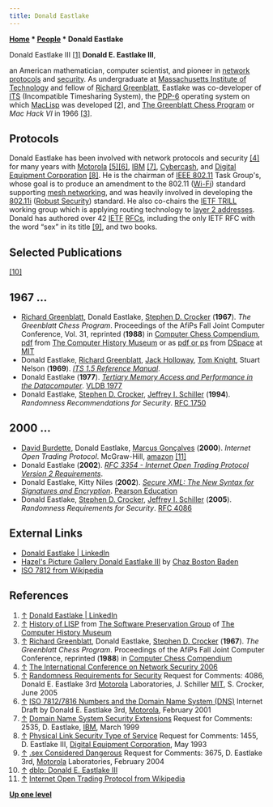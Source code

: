 ```yaml
---
title: Donald Eastlake
---
```

**[Home](Home "Home") * [People](People "People") * Donald Eastlake**

[](https://www.linkedin.com/in/eastlake/) Donald Eastlake III <a id="cite-note-1" href="#cite-ref-1">[1]</a>
**Donald E. Eastlake III**,

an American mathematician, computer scientist, and pioneer in [network protocols](https://en.wikipedia.org/wiki/Communications_protocol) and [security](https://en.wikipedia.org/wiki/Network_security). As undergraduate at [Massachusetts Institute of Technology](Massachusetts_Institute_of_Technology "Massachusetts Institute of Technology") and fellow of [Richard Greenblatt](Richard_Greenblatt "Richard Greenblatt"), Eastlake was co-developer of [ITS](index.php?title=ITS&action=edit&redlink=1 "ITS (page does not exist)") (Incompatible Timesharing System), the [PDP-6](PDP-6 "PDP-6") operating system on which [MacLisp](index.php?title=LISP&action=edit&redlink=1 "LISP (page does not exist)") was developed <a id="cite-note-2" href="#cite-ref-2">[2]</a>, and [The Greenblatt Chess Program](Mac_Hack "Mac Hack") or *Mac Hack VI* in 1966 <a id="cite-note-3" href="#cite-ref-3">[3]</a>.

## Protocols

Donald Eastlake has been involved with network protocols and security <a id="cite-note-4" href="#cite-ref-4">[4]</a> for many years with [Motorola](index.php?title=Motorola&action=edit&redlink=1 "Motorola (page does not exist)") <a id="cite-note-5" href="#cite-ref-5">[5]</a><a id="cite-note-6" href="#cite-ref-6">[6]</a>, [IBM](index.php?title=IBM&action=edit&redlink=1 "IBM (page does not exist)") <a id="cite-note-7" href="#cite-ref-7">[7]</a>, [Cybercash](https://en.wikipedia.org/wiki/CyberCash), and [Digital Equipment Corporation](index.php?title=DEC&action=edit&redlink=1 "DEC (page does not exist)") <a id="cite-note-8" href="#cite-ref-8">[8]</a>. He is the chairman of [IEEE 802.11](https://en.wikipedia.org/wiki/IEEE_802.11) Task Group's, whose goal is to produce an amendment to the 802.11 ([Wi-Fi](https://en.wikipedia.org/wiki/Wi-Fi)) standard supporting [mesh networking](https://en.wikipedia.org/wiki/Mesh_networking), and was heavily involved in developing the [802.11i](https://en.wikipedia.org/wiki/IEEE_802.11i-2004) ([Robust Security](https://en.wikipedia.org/wiki/Robust_Security_Network)) standard. He also co-chairs the [IETF TRILL](http://www.ietf.org/html.charters/trill-charter.html) working group which is applying routing technology to [layer 2 addresses](https://en.wikipedia.org/wiki/Network_switch#Layer_2). Donald has authored over 42 [IETF](https://en.wikipedia.org/wiki/Internet_Engineering_Task_Force) [RFCs](https://en.wikipedia.org/wiki/Request_for_Comments), including the only IETF RFC with the word “sex” in its title <a id="cite-note-9" href="#cite-ref-9">[9]</a>, and two books.

## Selected Publications

<a id="cite-note-10" href="#cite-ref-10">[10]</a>

## 1967 ...

- [Richard Greenblatt](Richard_Greenblatt "Richard Greenblatt"), Donald Eastlake, [Stephen D. Crocker](Stephen_D._Crocker "Stephen D. Crocker") (**1967**). *The Greenblatt Chess Program*. Proceedings of the AfiPs Fall Joint Computer Conference, Vol. 31, reprinted (**1988**) in [Computer Chess Compendium](Computer_Chess_Compendium "Computer Chess Compendium"), [pdf](http://archive.computerhistory.org/projects/chess/related_materials/text/2-4.Greenblatt_Chess_Program/The_Greenblatt_Chess_Program.Greenblatt_Eastlake_Crocker.1967.Fall_Joint_Computer_Conference.062303060.sm.pdf) from [The Computer History Museum](The_Computer_History_Museum "The Computer History Museum") or as [pdf or ps](http://dspace.mit.edu/handle/1721.1/6176) from [DSpace](http://libraries.mit.edu/dspace-mit/) at [MIT](Massachusetts_Institute_of_Technology "Massachusetts Institute of Technology")
- Donald Eastlake, [Richard Greenblatt](Richard_Greenblatt "Richard Greenblatt"), [Jack Holloway](Jack_Holloway "Jack Holloway"), [Tom Knight](Mathematician#TKnight "Mathematician"), Stuart Nelson (**1969**). *[ITS 1.5 Reference Manual](https://dspace.mit.edu/handle/1721.1/6165)*.
- Donald Eastlake (**1977**). *[Tertiary Memory Access and Performance in the Datacomputer](https://www.researchgate.net/publication/221310243_Tertiary_Memory_Access_and_Performance_in_the_Datacomputer)*. [VLDB 1977](http://www.informatik.uni-trier.de/~ley/db/conf/vldb/vldb77.html#Eastlake77)
- Donald Eastlake, [Stephen D. Crocker](Stephen_D._Crocker "Stephen D. Crocker"), [Jeffrey I. Schiller](https://jis.qyv.name/) (**1994**). *Randomness Recommendations for Security*. [RFC 1750](https://www.ietf.org/rfc/rfc1750.txt)

## 2000 ...

- [David Burdette](https://www.amazon.com/David-Burdett/e/B001KCRS52/ref=ntt_dp_epwbk_0), Donald Eastlake, [Marcus Gonçalves](http://www.marcusgoncalves.com/biography.html) (**2000**). *Internet Open Trading Protocol*. McGraw-Hill, [amazon](https://www.amazon.com/Internet-Protocol-Eastlake-Goncalves-Burdette/dp/0071355014) <a id="cite-note-11" href="#cite-ref-11">[11]</a>
- Donald Eastlake (**2002**). *[RFC 3354 - Internet Open Trading Protocol Version 2 Requirements](http://www.faqs.org/rfcs/rfc3354.html)*.
- Donald Eastlake, Kitty Niles (**2002**). *[Secure XML: The New Syntax for Signatures and Encryption](http://www.pearsonhighered.com/educator/product/Secure-XML-The-New-Syntax-for-Signatures-and-Encryption/9780201756050.page)*. [Pearson Education](https://en.wikipedia.org/wiki/Pearson_Education)
- Donald Eastlake, [Stephen D. Crocker](Stephen_D._Crocker "Stephen D. Crocker"), [Jeffrey I. Schiller](https://jis.qyv.name/) (**2005**). *Randomness Requirements for Security*. [RFC 4086](https://tools.ietf.org/html/rfc4086)

## External Links

- [Donald Eastlake | LinkedIn](http://www.linkedin.com/in/eastlake)
- [Hazel's Picture Gallery Donald Eastlake III](http://www.boston-baden.com/hazel/Pix/A/donaldeastlakeiii.htm) by [Chaz Boston Baden](http://www.boston-baden.com/)
- [ISO 7812 from Wikipedia](https://en.wikipedia.org/wiki/ISO_7812)

## References

1. <a id="cite-ref-1" href="#cite-note-1">↑</a> [Donald Eastlake | LinkedIn](http://www.linkedin.com/in/eastlake)
1. <a id="cite-ref-2" href="#cite-note-2">↑</a> [History of LISP](http://www.softwarepreservation.org/projects/LISP/) from [The Software Preservation Group](http://www.softwarepreservation.org/) of [The Computer History Museum](http://www.computerhistory.org/)
1. <a id="cite-ref-3" href="#cite-note-3">↑</a> [Richard Greenblatt](Richard_Greenblatt "Richard Greenblatt"), Donald Eastlake, [Stephen D. Crocker](Stephen_D._Crocker "Stephen D. Crocker") (**1967**). *The Greenblatt Chess Program*. Proceedings of the AfiPs Fall Joint Computer Conference, reprinted (**1988**) in [Computer Chess Compendium](Computer_Chess_Compendium "Computer Chess Compendium")
1. <a id="cite-ref-4" href="#cite-note-4">↑</a> [The International Conference on Network Securiry 2006](http://www.isocore.com/networksecurity2006/programbio.htm)
1. <a id="cite-ref-5" href="#cite-note-5">↑</a> [Randomness Requirements for Security](http://tools.ietf.org/html/rfc4086) Request for Comments: 4086, Donald E. Eastlake 3rd [Motorola](index.php?title=Motorola&action=edit&redlink=1 "Motorola (page does not exist)") Laboratories, J. Schiller [MIT](Massachusetts_Institute_of_Technology "Massachusetts Institute of Technology"), S. Crocker, June 2005
1. <a id="cite-ref-6" href="#cite-note-6">↑</a> [ISO 7812/7816 Numbers and the Domain Name System (DNS)](http://www.watersprings.org/pub/id/draft-eastlake-card-map-08.txt) Internet Draft by Donald E. Eastlake 3rd, [Motorola](index.php?title=Motorola&action=edit&redlink=1 "Motorola (page does not exist)"), February 2001
1. <a id="cite-ref-7" href="#cite-note-7">↑</a> [Domain Name System Security Extensions](http://www.ietf.org/rfc/rfc2535.txt) Request for Comments: 2535, D. Eastlake, [IBM](index.php?title=IBM&action=edit&redlink=1 "IBM (page does not exist)"), March 1999
1. <a id="cite-ref-8" href="#cite-note-8">↑</a> [Physical Link Security Type of Service](http://www.heise.de/netze/rfc/rfcs/rfc1455.shtml) Request for Comments: 1455, D. Eastlake III, [Digital Equipment Corporation](index.php?title=DEC&action=edit&redlink=1 "DEC (page does not exist)"), May 1993
1. <a id="cite-ref-9" href="#cite-note-9">↑</a> [.sex Considered Dangerous](ftp://ftp.rfc-editor.org/in-notes/rfc3675.txt) Request for Comments: 3675, D. Eastlake 3rd, [Motorola](index.php?title=Motorola&action=edit&redlink=1 "Motorola (page does not exist)") Laboratories, February 2004
1. <a id="cite-ref-10" href="#cite-note-10">↑</a> [dblp: Donald E. Eastlake III](https://dblp.uni-trier.de/pers/hd/e/Eastlake_III:Donald_E=)
1. <a id="cite-ref-11" href="#cite-note-11">↑</a> [Internet Open Trading Protocol from Wikipedia](https://en.wikipedia.org/wiki/Internet_Open_Trading_Protocol)

**[Up one level](People "People")**

